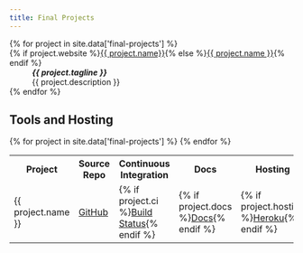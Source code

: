 ```yaml
---
title: Final Projects
---
```


<dl>
{% for project in site.data['final-projects'] %}
<dt>{% if project.website %}<a href="{{ project.website }}">{{ project.name}}</a>{% else %}<a href="{{ project.repo }}">{{ project.name }}</a>{% endif %}</dt>
<dd style="font-style: italic; font-weight: bold">{{ project.tagline }}</dd>
<dd>{{ project.description }}</dd>
{% endfor %}
</dl>

<h2>Tools and Hosting</h2>
<table class="final-project-table">
  <tr>
    <th>Project</th>
    <th>Source<br/>Repo</th>
    <th>Continuous<br/>Integration</th>
    <th>Docs</th>
    <th>Hosting</th>
    <th>Production Site</th>
  </tr>
  {% for project in site.data['final-projects'] %}
    <tr>
      <td class="project-name">{{ project.name }}</td>
      <td><a href="{{ project.repo }}">GitHub</a></td>
      <td>{% if project.ci %}<a href="{{ project.ci }}">Build Status</a>{% endif %}</td>
      <td>{% if project.docs %}<a href="{{ project.docs }}">Docs</a>{% endif %}</td>
      <td>{% if project.hosting %}<a href="{{ project.hosting }}">Heroku</a>{% endif %}</td>
      <td>{% if project.website %}<a href="{{ project.website }}">Website</a>{% endif %}</td>
    </tr>
  {% endfor %}
</table>
